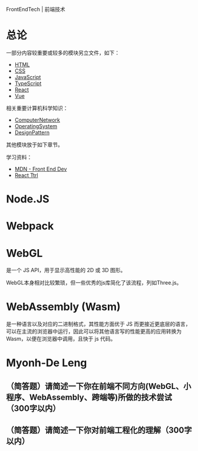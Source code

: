 FrontEndTech | 前端技术

# 总论

一部分内容较重要或较多的模块另立文件，如下：

- [HTML](./005.133-HTML.md)
- [CSS](./005.133-CSS.md)
- [JavaScript](./005.133-JavaScript.md)
- [TypeScript](./005.133-TypeScript.md)
- [React](./005.133-React.md)
- [Vue](./005.133-Vue.md)

相关重要计算机科学知识：

- [ComputerNetwork](./004.6-ComputerNetwork.md)
- [OperatingSystem](./005.43-OperatingSystem.md)
- [DesignPattern](./005.12-DesignPattern.md)

其他模块放于如下章节。

学习资料：

- [MDN - Front End Dev](https://developer.mozilla.org/en-US/docs/Learn/Front-end_web_developer)
- [React Ttrl](https://reactjs.org/tutorial)

# Node.JS

# Webpack

# WebGL

是一个 JS API，用于显示高性能的 2D 或 3D 图形。

WebGL本身相对比较繁琐，但一些优秀的js库简化了该流程，列如Three.js。

# WebAssembly (Wasm)

是一种语言以及对应的二进制格式，其性能方面优于 JS 而更接近更底层的语言，可以在主流的浏览器中运行，因此可以将其他语言写的性能更高的应用转换为 Wasm，以便在浏览器中调用，且快于 js 代码。

# Myonh-De Leng

## （简答题）请简述一下你在前端不同方向(WebGL、小程序、WebAssembly、跨端等)所做的技术尝试（300字以内）

## （简答题）请简述一下你对前端工程化的理解（300字以内）
